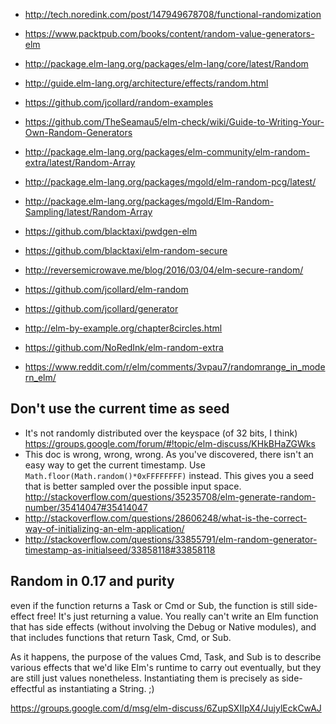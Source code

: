 - http://tech.noredink.com/post/147949678708/functional-randomization
- https://www.packtpub.com/books/content/random-value-generators-elm



- http://package.elm-lang.org/packages/elm-lang/core/latest/Random
- http://guide.elm-lang.org/architecture/effects/random.html
- https://github.com/jcollard/random-examples
- https://github.com/TheSeamau5/elm-check/wiki/Guide-to-Writing-Your-Own-Random-Generators
- http://package.elm-lang.org/packages/elm-community/elm-random-extra/latest/Random-Array
- http://package.elm-lang.org/packages/mgold/elm-random-pcg/latest/
- http://package.elm-lang.org/packages/mgold/Elm-Random-Sampling/latest/Random-Array
- https://github.com/blacktaxi/pwdgen-elm
- https://github.com/blacktaxi/elm-random-secure
- http://reversemicrowave.me/blog/2016/03/04/elm-secure-random/
- https://github.com/jcollard/elm-random
- https://github.com/jcollard/generator
- http://elm-by-example.org/chapter8circles.html
- https://github.com/NoRedInk/elm-random-extra
- https://www.reddit.com/r/elm/comments/3vpau7/randomrange_in_modern_elm/

## Don't use the current time as seed

- It's not randomly distributed over the keyspace (of 32 bits, I think) https://groups.google.com/forum/#!topic/elm-discuss/KHkBHaZGWks
- This doc is wrong, wrong, wrong. As you've discovered, there isn't an easy way to get the current timestamp. Use `Math.floor(Math.random()*0xFFFFFFFF)` instead. This gives you a seed that is better sampled over the possible input space. http://stackoverflow.com/questions/35235708/elm-generate-random-number/35414047#35414047
- http://stackoverflow.com/questions/28606248/what-is-the-correct-way-of-initializing-an-elm-application/
- http://stackoverflow.com/questions/33855791/elm-random-generator-timestamp-as-initialseed/33858118#33858118

## Random in 0.17 and purity

even if the function returns a Task or Cmd or Sub, the function is still side-effect free! It's just returning a value. You really can't write an Elm function that has side effects (without involving the Debug or Native modules), and that includes functions that return Task, Cmd, or Sub.

As it happens, the purpose of the values Cmd, Task, and Sub is to describe various effects that we'd like Elm's runtime to carry out eventually, but they are still just values nonetheless. Instantiating them is precisely as side-effectful as instantiating a String. ;)

https://groups.google.com/d/msg/elm-discuss/6ZupSXIIpX4/JujylEckCwAJ
